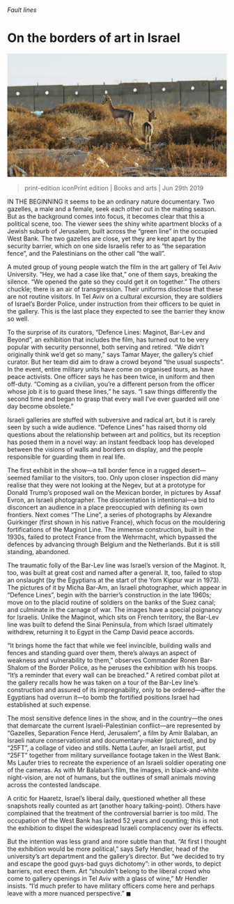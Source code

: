 ###### Fault lines

# On the borders of art in Israel 

![image](images/20190629_BKP007_1.jpg) 

> print-edition iconPrint edition | Books and arts | Jun 29th 2019 

IN THE BEGINNING it seems to be an ordinary nature documentary. Two gazelles, a male and a female, seek each other out in the mating season. But as the background comes into focus, it becomes clear that this a political scene, too. The viewer sees the shiny white apartment blocks of a Jewish suburb of Jerusalem, built across the “green line” in the occupied West Bank. The two gazelles are close, yet they are kept apart by the security barrier, which on one side Israelis refer to as “the separation fence”, and the Palestinians on the other call “the wall”. 

A muted group of young people watch the film in the art gallery of Tel Aviv University. “Hey, we had a case like that,” one of them says, breaking the silence. “We opened the gate so they could get it on together.” The others chuckle; there is an air of transgression. Their uniforms disclose that these are not routine visitors. In Tel Aviv on a cultural excursion, they are soldiers of Israel’s Border Police, under instruction from their officers to be quiet in the gallery. This is the last place they expected to see the barrier they know so well. 

To the surprise of its curators, “Defence Lines: Maginot, Bar-Lev and Beyond”, an exhibition that includes the film, has turned out to be very popular with security personnel, both serving and retired. “We didn’t originally think we’d get so many,” says Tamar Mayer, the gallery’s chief curator. But her team did aim to draw a crowd beyond “the usual suspects”. In the event, entire military units have come on organised tours, as have peace activists. One officer says he has been twice, in uniform and then off-duty. “Coming as a civilian, you’re a different person from the officer whose job it is to guard these lines,” he says. “I saw things differently the second time and began to grasp that every wall I’ve ever guarded will one day become obsolete.” 

Israeli galleries are stuffed with subversive and radical art, but it is rarely seen by such a wide audience. “Defence Lines” has raised thorny old questions about the relationship between art and politics, but its reception has posed them in a novel way: an instant feedback loop has developed between the visions of walls and borders on display, and the people responsible for guarding them in real life. 

The first exhibit in the show—a tall border fence in a rugged desert—seemed familiar to the visitors, too. Only upon closer inspection did many realise that they were not looking at the Negev, but at a prototype for Donald Trump’s proposed wall on the Mexican border, in pictures by Assaf Evron, an Israeli photographer. The disorientation is intentional—a bid to disconcert an audience in a place preoccupied with defining its own frontiers. Next comes “The Line”, a series of photographs by Alexandre Guirkinger (first shown in his native France), which focus on the mouldering fortifications of the Maginot Line. The immense construction, built in the 1930s, failed to protect France from the Wehrmacht, which bypassed the defences by advancing through Belgium and the Netherlands. But it is still standing, abandoned. 

The traumatic folly of the Bar-Lev line was Israel’s version of the Maginot. It, too, was built at great cost and named after a general. It, too, failed to stop an onslaught (by the Egyptians at the start of the Yom Kippur war in 1973). The pictures of it by Micha Bar-Am, an Israeli photographer, which appear in “Defence Lines”, begin with the barrier’s construction in the late 1960s; move on to the placid routine of soldiers on the banks of the Suez canal; and culminate in the carnage of war. The images have a special poignancy for Israelis. Unlike the Maginot, which sits on French territory, the Bar-Lev line was built to defend the Sinai Peninsula, from which Israel ultimately withdrew, returning it to Egypt in the Camp David peace accords. 

“It brings home the fact that while we feel invincible, building walls and fences and standing guard over them, there’s always an aspect of weakness and vulnerability to them,” observes Commander Ronen Bar-Shalom of the Border Police, as he peruses the exhibition with his troops. “It’s a reminder that every wall can be breached.” A retired combat pilot at the gallery recalls how he was taken on a tour of the Bar-Lev line’s construction and assured of its impregnability, only to be ordered—after the Egyptians had overrun it—to bomb the fortified positions Israel had established at such expense. 

The most sensitive defence lines in the show, and in the country—the ones that demarcate the current Israeli-Palestinian conflict—are represented by “Gazelles, Separation Fence Herd, Jerusalem”, a film by Amir Balaban, an Israeli nature conservationist and documentary-maker (pictured), and by “25FT”, a collage of video and stills. Netta Laufer, an Israeli artist, put “25FT” together from military surveillance footage taken in the West Bank. Ms Laufer tries to recreate the experience of an Israeli soldier operating one of the cameras. As with Mr Balaban’s film, the images, in black-and-white night-vision, are not of humans, but the outlines of small animals moving across the contested landscape. 

A critic for Haaretz, Israel’s liberal daily, questioned whether all these snapshots really counted as art (another hoary talking-point). Others have complained that the treatment of the controversial barrier is too mild. The occupation of the West Bank has lasted 52 years and counting; this is not the exhibition to dispel the widespread Israeli complacency over its effects. 

But the intention was less grand and more subtle than that. “At first I thought the exhibition would be more political,” says Sefy Hendler, head of the university’s art department and the gallery’s director. But “we decided to try and escape the good guys-bad guys dichotomy”: in other words, to depict barriers, not erect them. Art “shouldn’t belong to the liberal crowd who come to gallery openings in Tel Aviv with a glass of wine,” Mr Hendler insists. “I’d much prefer to have military officers come here and perhaps leave with a more nuanced perspective.” ◼ 

